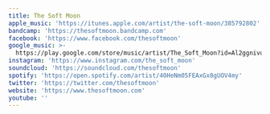 ```yaml
---
title: The Soft Moon
apple_music: 'https://itunes.apple.com/artist/the-soft-moon/385792802'
bandcamp: 'https://thesoftmoon.bandcamp.com'
facebook: 'https://www.facebook.com/thesoftmoon'
google_music: >-
  https://play.google.com/store/music/artist/The_Soft_Moon?id=Al2ggnivuj7zyfgft262fglmi4a
instagram: 'https://www.instagram.com/the_soft_moon'
soundcloud: 'https://soundcloud.com/thesoftmoon'
spotify: 'https://open.spotify.com/artist/40HeNm05FEAxGx8gUOV4my'
twitter: 'https://twitter.com/thesoftmoon'
website: 'https://www.thesoftmoon.com'
youtube: ''
---
```

